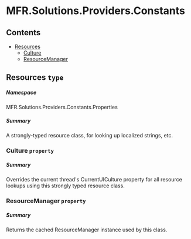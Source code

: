 <a name='assembly'></a>
# MFR.Solutions.Providers.Constants

## Contents

- [Resources](#T-MFR-Solutions-Providers-Constants-Properties-Resources 'MFR.Solutions.Providers.Constants.Properties.Resources')
  - [Culture](#P-MFR-Solutions-Providers-Constants-Properties-Resources-Culture 'MFR.Solutions.Providers.Constants.Properties.Resources.Culture')
  - [ResourceManager](#P-MFR-Solutions-Providers-Constants-Properties-Resources-ResourceManager 'MFR.Solutions.Providers.Constants.Properties.Resources.ResourceManager')

<a name='T-MFR-Solutions-Providers-Constants-Properties-Resources'></a>
## Resources `type`

##### Namespace

MFR.Solutions.Providers.Constants.Properties

##### Summary

A strongly-typed resource class, for looking up localized strings, etc.

<a name='P-MFR-Solutions-Providers-Constants-Properties-Resources-Culture'></a>
### Culture `property`

##### Summary

Overrides the current thread's CurrentUICulture property for all
  resource lookups using this strongly typed resource class.

<a name='P-MFR-Solutions-Providers-Constants-Properties-Resources-ResourceManager'></a>
### ResourceManager `property`

##### Summary

Returns the cached ResourceManager instance used by this class.
